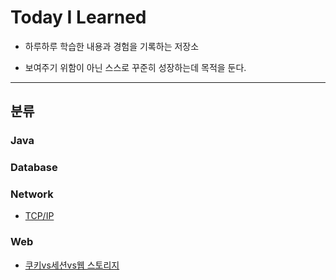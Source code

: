 # Today I Learned

- 하루하루 학습한 내용과 경험을 기록하는 저장소

- 보여주기 위함이 아닌 스스로 꾸준히 성장하는데 목적을 둔다.

---



## 분류

### Java



### Database



### Network

- [TCP/IP](https://github.com/Bellroute/TIL/blob/master/Network/TCP:IP.md)



### Web

- [쿠키vs세션vs웹 스토리지](https://github.com/Bellroute/TIL/blob/master/Web/쿠키vs세션vs웹%20스토리지.md)

